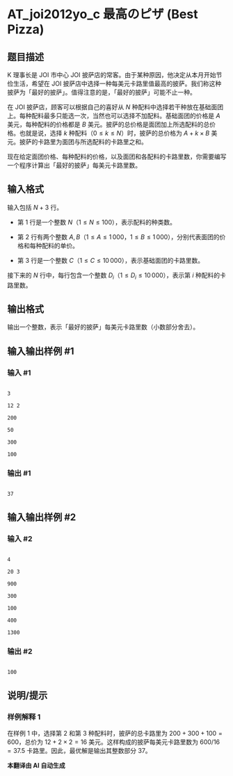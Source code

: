 # AT_joi2012yo_c 最高のピザ (Best Pizza)

## 题目描述

K 理事长是 JOI 市中心 JOI 披萨店的常客。由于某种原因，他决定从本月开始节俭生活，希望在 JOI 披萨店中选择一种每美元卡路里值最高的披萨。我们称这种披萨为「最好的披萨」。值得注意的是，「最好的披萨」可能不止一种。

在 JOI 披萨店，顾客可以根据自己的喜好从 $N$ 种配料中选择若干种放在基础面团上。每种配料最多只能选一次，当然也可以选择不加配料。基础面团的价格是 $A$ 美元，每种配料的价格都是 $B$ 美元。披萨的总价格是面团加上所选配料的总价格。也就是说，选择 $k$ 种配料（$0 \le k \le N$）时，披萨的总价格为 $A + k \times B$ 美元。披萨的卡路里为面团与所选配料的卡路里之和。

现在给定面团价格、每种配料的价格，以及面团和各配料的卡路里数，你需要编写一个程序计算出「最好的披萨」每美元卡路里数。

## 输入格式

输入包括 $N + 3$ 行。

- 第 1 行是一个整数 $N$（$1 \le N \le 100$），表示配料的种类数。
- 第 2 行有两个整数 $A, B$（$1 \le A \le 1\,000$，$1 \le B \le 1\,000$），分别代表面团的价格和每种配料的单价。
- 第 3 行是一个整数 $C$（$1 \le C \le 10\,000$），表示基础面团的卡路里数。

接下来的 $N$ 行中，每行包含一个整数 $D_i$（$1 \le D_i \le 10\,000$），表示第 $i$ 种配料的卡路里数。

## 输出格式

输出一个整数，表示「最好的披萨」每美元卡路里数（小数部分舍去）。

## 输入输出样例 #1

### 输入 #1

```
3
12 2
200
50
300
100
```

### 输出 #1

```
37
```

## 输入输出样例 #2

### 输入 #2

```
4
20 3
900
300
100
400
1300
```

### 输出 #2

```
100
```

## 说明/提示

### 样例解释 1

在样例 1 中，选择第 2 和第 3 种配料时，披萨的总卡路里为 $200 + 300 + 100 = 600$，总价为 $12 + 2 \times 2 = 16$ 美元。这样构成的披萨每美元卡路里数为 $600 / 16 = 37.5$ 卡路里。因此，最优解是输出其整数部分 $37$。

 **本翻译由 AI 自动生成**